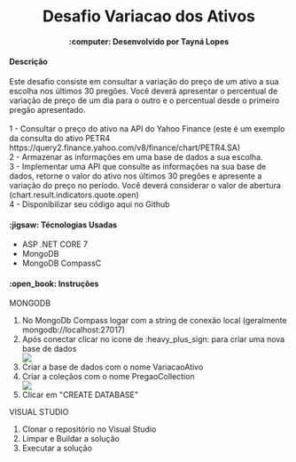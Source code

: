 <h1 align="center">Desafio Variacao dos Ativos</h1>
<h4 align="center"> :computer: Desenvolvido por Tayná Lopes</h4>

<h4 align="left">Descrição</h4>

<p>
Este desafio consiste em consultar a variação do preço de um ativo a sua escolha nos últimos 30 pregões. Você deverá apresentar o percentual de variação de preço de um dia para o outro e o percentual desde o primeiro pregão apresentado.
<br />
<br />1 - Consultar o preço do ativo na API do Yahoo Finance (este é um exemplo da consulta do ativo PETR4 https://query2.finance.yahoo.com/v8/finance/chart/PETR4.SA)
<br /> 2 - Armazenar as informações em uma base de dados a sua escolha.
<br /> 3 - Implementar uma API que consulte as informações na sua base de dados, retorne o valor do ativo nos últimos 30 pregões e apresente a variação do preço no período. Você deverá considerar o valor de abertura (chart.result.indicators.quote.open)
<br />4 - Disponibilizar seu código aqui no Github
</p>

<p>
<h4 align="left"> :jigsaw:	Técnologias Usadas</h4>
  <ul>
  <li>ASP .NET CORE 7</li>
  <li>MongoDB</li>
  <li>MongoDB CompassC</li>
</ul>
</p>

<p>
<h4 align="left"> :open_book:	Instruções</h4>
MONGODB
<ol>
  <li>No MongoDb Compass logar com a string de conexão local (geralmente mongodb://localhost:27017)</li>
  <li>Após conectar clicar no icone de :heavy_plus_sign: para criar uma nova base de dados</li>
  <img src="https://github.com/tayna-lopes/variacao-ativo/assets/61235532/95d75b6e-eef3-49af-aaad-f3e6ce9547bc">
  <li>Criar a base de dados com o nome VariacaoAtivo</li>
  <li>Criar a coleçãos com o nome PregaoCollection</li>
  <img src="https://github.com/tayna-lopes/variacao-ativo/assets/61235532/fd4a7265-c815-4d4b-9ad8-ad22848974e2">
  <li>Clicar em "CREATE DATABASE"</li>
</ol>

VISUAL STUDIO
<ol>
  <li>Clonar o repositório no Visual Studio</li>
  <li>Limpar e Buildar a solução</li>
  <li>Executar a solução</li>
</ol>

</p>
